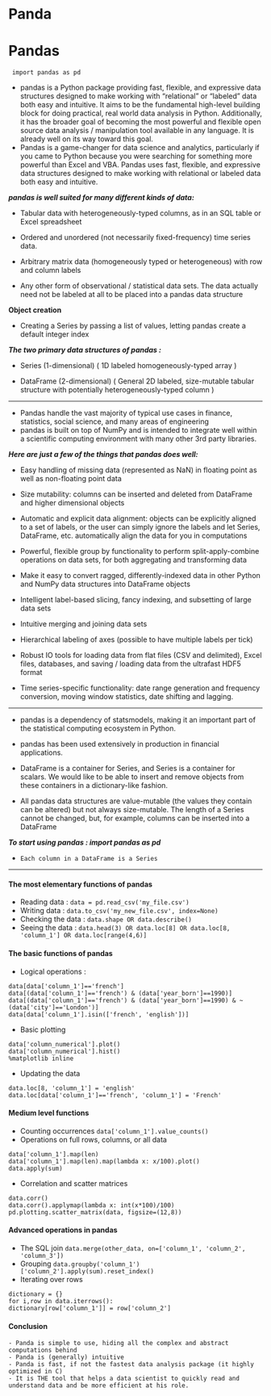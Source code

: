 # Panda



# Pandas


` import pandas as pd`


- pandas is a Python package providing fast, flexible, and expressive data structures designed to make working with “relational” or “labeled” data both easy and intuitive. It aims to be the fundamental high-level building block for doing practical, real world data analysis in Python. Additionally, it has the broader goal of becoming the most powerful and flexible open source data analysis / manipulation tool available in any language. It is already well on its way toward this goal.
- Pandas is a game-changer for data science and analytics, particularly if you came to Python because you were searching for something more powerful than Excel and VBA. Pandas uses fast, flexible, and expressive data structures designed to make working with relational or labeled data both easy and intuitive.

***pandas is well suited for many different kinds of data:***

- Tabular data with heterogeneously-typed columns, as in an SQL table or Excel spreadsheet

- Ordered and unordered (not necessarily fixed-frequency) time series data.


- Arbitrary matrix data (homogeneously typed or heterogeneous) with row and column labels


- Any other form of observational / statistical data sets. The data actually need not be labeled at all to be placed into a pandas data structure

**Object creation**

* Creating a Series by passing a list of values, letting pandas create a default integer index


***The two primary data structures of pandas :***


- Series (1-dimensional) ( 1D labeled homogeneously-typed array )


- DataFrame (2-dimensional) ( General 2D labeled, size-mutable tabular structure with potentially heterogeneously-typed column )

---
- Pandas handle the vast majority of typical use cases in finance, statistics, social science, and many areas of engineering
- pandas is built on top of NumPy and is intended to integrate well within a scientific computing environment with many other 3rd party libraries.

***Here are just a few of the things that pandas does well:***

- Easy handling of missing data (represented as NaN) in floating point as well as non-floating point data

- Size mutability: columns can be inserted and deleted from DataFrame and higher dimensional objects

- Automatic and explicit data alignment: objects can be explicitly aligned to a set of labels, or the user can simply ignore the labels and let Series, DataFrame, etc. automatically align the data for you in computations

- Powerful, flexible group by functionality to perform split-apply-combine operations on data sets, for both aggregating and transforming data

- Make it easy to convert ragged, differently-indexed data in other Python and NumPy data structures into DataFrame objects

- Intelligent label-based slicing, fancy indexing, and subsetting of large data sets

- Intuitive merging and joining data sets

- Hierarchical labeling of axes (possible to have multiple labels per tick)

- Robust IO tools for loading data from flat files (CSV and delimited), Excel files, databases, and saving / loading data from the ultrafast HDF5 format

- Time series-specific functionality: date range generation and frequency conversion, moving window statistics, date shifting and lagging.

---
- pandas is a dependency of statsmodels, making it an important part of the statistical computing ecosystem in Python.

- pandas has been used extensively in production in financial applications.

- DataFrame is a container for Series, and Series is a container for scalars. We would like to be able to insert and remove objects from these containers in a dictionary-like fashion.

- All pandas data structures are value-mutable (the values they contain can be altered) but not always size-mutable. The length of a Series cannot be changed, but, for example, columns can be inserted into a DataFrame

***To start using pandas : import pandas as pd***

- `Each column in a DataFrame is a Series`

---
#### The most elementary functions of pandas
- Reading data : `data = pd.read_csv('my_file.csv')`
- Writing data : `data.to_csv('my_new_file.csv', index=None)`
- Checking the data : `data.shape OR data.describe()`
- Seeing the data : `data.head(3) OR data.loc[8] OR data.loc[8, 'column_1'] OR data.loc[range(4,6)]`

#### The basic functions of pandas
- Logical operations :
```
data[data['column_1']=='french']
data[(data['column_1']=='french') & (data['year_born']==1990)]
data[(data['column_1']=='french') & (data['year_born']==1990) & ~(data['city']=='London')]
data[data['column_1'].isin(['french', 'english'])]
```
- Basic plotting
```
data['column_numerical'].plot()
data['column_numerical'].hist()
%matplotlib inline
```
- Updating the data
```
data.loc[8, 'column_1'] = 'english'
data.loc[data['column_1']=='french', 'column_1'] = 'French'
```

#### Medium level functions
- Counting occurrences
`data['column_1'].value_counts()`
- Operations on full rows, columns, or all data
```
data['column_1'].map(len)
data['column_1'].map(len).map(lambda x: x/100).plot()
data.apply(sum)
```
- Correlation and scatter matrices
```
data.corr()
data.corr().applymap(lambda x: int(x*100)/100)
pd.plotting.scatter_matrix(data, figsize=(12,8))
```
#### Advanced operations in pandas
- The SQL join
`data.merge(other_data, on=['column_1', 'column_2', 'column_3'])`
- Grouping
`data.groupby('column_1')['column_2'].apply(sum).reset_index()`
- Iterating over rows
```
dictionary = {}
for i,row in data.iterrows():
dictionary[row['column_1']] = row['column_2']
```
#### Conclusion
```
- Panda is simple to use, hiding all the complex and abstract computations behind
- Panda is (generally) intuitive
- Panda is fast, if not the fastest data analysis package (it highly optimized in C)
- It is THE tool that helps a data scientist to quickly read and understand data and be more efficient at his role.
```